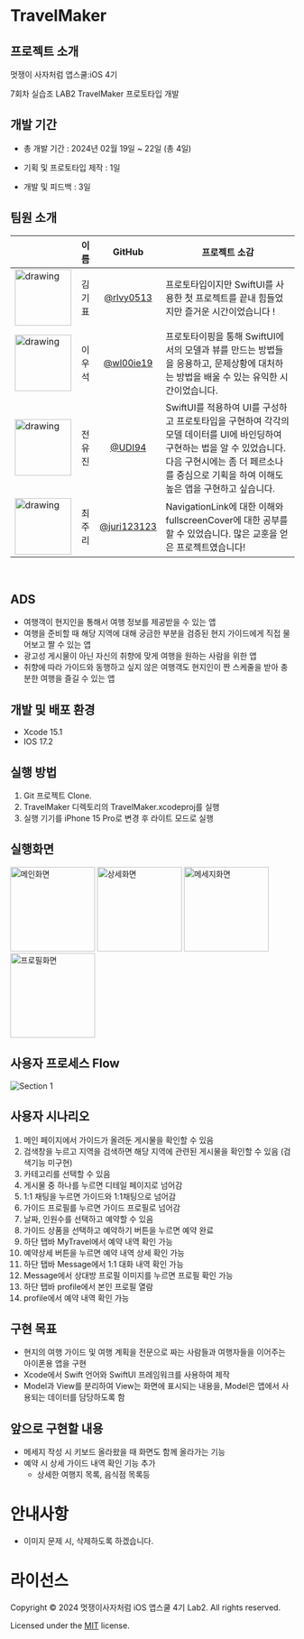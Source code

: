 # TravelMaker
## 프로젝트 소개
멋쟁이 사자처럼 앱스쿨:iOS 4기

7회차 실습조 LAB2 TravelMaker 프로토타입 개발

## 개발 기간

- 총 개발 기간 : 2024년 02월 19일 ~ 22일 (총 4일)

- 기획 및 프로토타입 제작 : 1일

- 개발 및 피드백 : 3일



## 팀원 소개
|          | 이름  | GitHub      | 프로젝트 소감 |
| -------- | :-------: | :-----------: | ---------- |
| <img src="https://avatars.githubusercontent.com/u/103730885?v=4" alt="drawing" width="100"/> |  김기표  | [@rlvy0513](https://github.com/rlvy0513)   | 프로토타입이지만 SwiftUI를 사용한 첫 프로젝트를 끝내 힘들었지만 즐거운 시간이었습니다 ! |
| <img src="https://cdn.discordapp.com/attachments/1169156921736056833/1210121783722770452/IMG_1728-crop.JPG?ex=65e968bc&is=65d6f3bc&hm=2e288b93deda6605a0c836024e1397a14756111f3ee250b1a07fe01d89bb2dc1&" alt="drawing" width="100"/> | 이우석 | [@wl00ie19](https://github.com/wl00ie19) | 프로토타이핑을 통해 SwiftUI에서의 모델과 뷰를 만드는 방법들을 응용하고, 문제상황에 대처하는 방법을 배울 수 있는 유익한 시간이었습니다. |
| <img src="https://media.discordapp.net/attachments/1169156921736056833/1210113063022231562/UDI_memoji.png?ex=65e9609d&is=65d6eb9d&hm=c10743a94ea0cdf3d5b733b69f5e9cb83904ba278b3dfa88d95635a0f93d5972&=" alt="drawing" width="100"/> | 전유진 | [@UDI94](https://github.com/UDI94) | SwiftUI를 적용하여 UI를 구성하고 프로토타입을 구현하여 각각의 모델 데이터를 UI에 바인딩하여 구현하는 법을 알 수 있었습니다. <br> 다음 구현시에는 좀 더 페르소나를 중심으로 기획을 하여 이해도 높은 앱을 구현하고 싶습니다. |
| <img src="https://github.com/APP-iOS4/SwiftUI-Prototype-TravelMaker/assets/80569323/0eb9d006-1699-446d-a34d-096248d2b61c" alt="drawing" width="100"/> | 최주리 | [@juri123123](https://github.com/juri123123)  | NavigationLink에 대한 이해와 fullscreenCover에 대한 공부를 할 수 있었습니다. 많은 교훈을 얻은 프로젝트였습니다! |
<br>

## ADS
* 여행객이 현지인을 통해서 여행 정보를 제공받을 수 있는 앱
* 여행을 준비할 때 해당 지역에 대해 궁금한 부분을 검증된 현지 가이드에게 직접 물어보고 짤 수 있는 앱
* 광고성 게시물이 아닌 자신의 취향에 맞게 여행을 원하는 사람을 위한 앱
* 취향에 따라 가이드와 동행하고 싶지 않은 여행객도 현지인이 짠 스케줄을 받아 충분한 여행을 즐길 수 있는 앱


## 개발 및 배포 환경
- Xcode 15.1
- IOS 17.2

## 실행 방법
 1. Git 프로젝트 Clone.
 2. TravelMaker 디렉토리의 TravelMaker.xcodeproj를 실행
 3. 실행 기기를 iPhone 15 Pro로 변경 후 라이트 모드로 실행

## 실행화면
<img alt="메인화면" src="https://github.com/APP-iOS4/SwiftUI-Prototype-TravelMaker/assets/145957641/8d368d1f-9eb3-473e-9c55-e239340ccddb" width=150px>
<img alt="상세화면" src="https://github.com/APP-iOS4/SwiftUI-Prototype-TravelMaker/assets/145957641/84619e42-0b07-4953-bd80-cb8da875a85a" width=150px>
<img alt="메세지화면" src="https://github.com/APP-iOS4/SwiftUI-Prototype-TravelMaker/assets/145957641/46057dd7-a4da-4dcd-b562-ba04eaa4dea2" width=150px>
<img alt="프로필화면" src="https://github.com/APP-iOS4/SwiftUI-Prototype-TravelMaker/assets/145957641/d764ffcb-7627-4f8f-b213-8a615c3e95aa" width=150px>



## 사용자 프로세스 Flow
![Section 1](https://github.com/APP-iOS4/SwiftUI-Prototype-TravelMaker/assets/145957641/82df1cd0-469c-46cf-9a56-909dd3c8e901)


## 사용자 시나리오

1. 메인 페이지에서 가이드가 올려둔 게시물을 확인할 수 있음 
2. 검색창을 누르고 지역을 검색하면 해당 지역에 관련된 게시물을 확인할 수 있음 (검색기능 미구현)
3. 카테고리를 선택할 수 있음
4. 게시물 중 하나를 누르면 디테일 페이지로 넘어감
5. 1:1 채팅을 누르면 가이드와 1:1채팅으로 넘어감
6. 가이드 프로필를 누르면 가이드 프로필로 넘어감
7. 날짜, 인원수를 선택하고 예약할 수 있음
8. 가이드 상품을 선택하고 예약하기 버튼을 누르면 예약 완료
10. 하단 탭바 MyTravel에서 예약 내역 확인 가능
11. 예약상세 버튼을 누르면 예약 내역 상세 확인 가능
12. 하단 탭바 Message에서 1:1 대화 내역 확인 가능
13. Message에서 상대방 프로필 이미지를 누르면 프로필 확인 가능
14. 하단 탭바 profile에서 본인 프로필 열람
15. profile에서 예약 내역 확인 가능


## 구현 목표
- 현지의 여행 가이드 및 여행 계획을 전문으로 짜는 사람들과 여행자들을 이어주는 아이폰용 앱을 구현
- Xcode에서 Swift 언어와 SwiftUI 프레임워크를 사용하여 제작
- Model과 View를 분리하여 View는 화면에 표시되는 내용을, Model은 앱에서 사용되는 데이터를 담당하도록 함


## 앞으로 구현할 내용
- 메세지 작성 시 키보드 올라왔을 때 화면도 함께 올라가는 기능
- 예약 시 상세 가이드 내역 확인 기능 추가
  - 상세한 여행지 목록, 음식점 목록등

# 안내사항
- 이미지 문제 시, 삭제하도록 하겠습니다.

# 라이선스
Copyright ©️ 2024 멋쟁이사자처럼 iOS 앱스쿨 4기 Lab2. All rights reserved.

Licensed under the [MIT](LICENSE) license.
